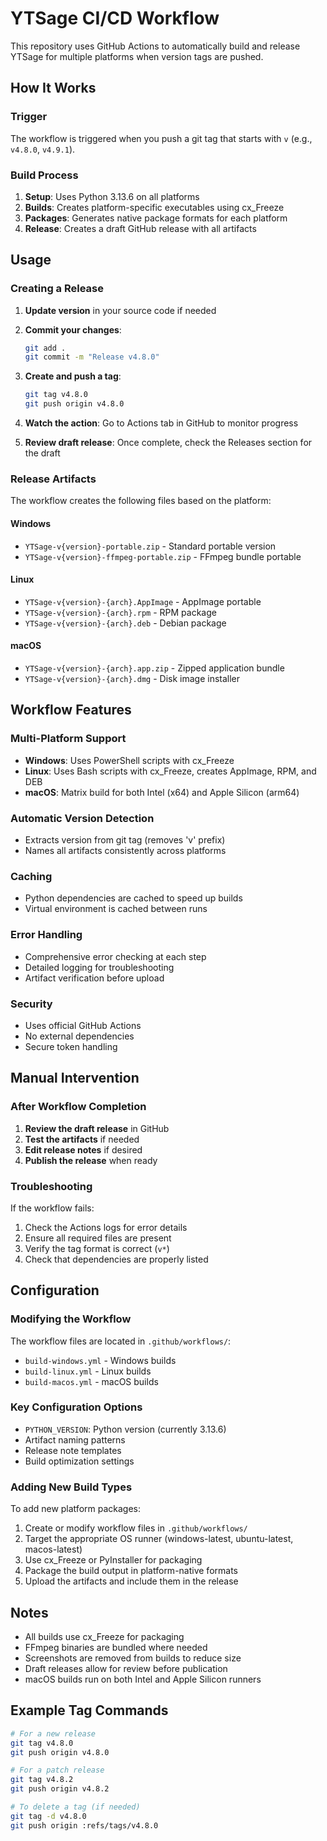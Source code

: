 # YTSage CI/CD Workflow

This repository uses GitHub Actions to automatically build and release YTSage for multiple platforms when version tags are pushed.

## How It Works

### Trigger
The workflow is triggered when you push a git tag that starts with `v` (e.g., `v4.8.0`, `v4.9.1`).

### Build Process
1. **Setup**: Uses Python 3.13.6 on all platforms
2. **Builds**: Creates platform-specific executables using cx_Freeze
3. **Packages**: Generates native package formats for each platform
4. **Release**: Creates a draft GitHub release with all artifacts

## Usage

### Creating a Release

1. **Update version** in your source code if needed
2. **Commit your changes**:
   ```bash
   git add .
   git commit -m "Release v4.8.0"
   ```

3. **Create and push a tag**:
   ```bash
   git tag v4.8.0
   git push origin v4.8.0
   ```

4. **Watch the action**: Go to Actions tab in GitHub to monitor progress

5. **Review draft release**: Once complete, check the Releases section for the draft

### Release Artifacts

The workflow creates the following files based on the platform:

#### Windows
- `YTSage-v{version}-portable.zip` - Standard portable version
- `YTSage-v{version}-ffmpeg-portable.zip` - FFmpeg bundle portable

#### Linux
- `YTSage-v{version}-{arch}.AppImage` - AppImage portable
- `YTSage-v{version}-{arch}.rpm` - RPM package
- `YTSage-v{version}-{arch}.deb` - Debian package

#### macOS
- `YTSage-v{version}-{arch}.app.zip` - Zipped application bundle
- `YTSage-v{version}-{arch}.dmg` - Disk image installer

## Workflow Features

### Multi-Platform Support
- **Windows**: Uses PowerShell scripts with cx_Freeze
- **Linux**: Uses Bash scripts with cx_Freeze, creates AppImage, RPM, and DEB
- **macOS**: Matrix build for both Intel (x64) and Apple Silicon (arm64)

### Automatic Version Detection
- Extracts version from git tag (removes 'v' prefix)
- Names all artifacts consistently across platforms

### Caching
- Python dependencies are cached to speed up builds
- Virtual environment is cached between runs

### Error Handling
- Comprehensive error checking at each step
- Detailed logging for troubleshooting
- Artifact verification before upload

### Security
- Uses official GitHub Actions
- No external dependencies
- Secure token handling

## Manual Intervention

### After Workflow Completion
1. **Review the draft release** in GitHub
2. **Test the artifacts** if needed
3. **Edit release notes** if desired
4. **Publish the release** when ready

### Troubleshooting
If the workflow fails:
1. Check the Actions logs for error details
2. Ensure all required files are present
3. Verify the tag format is correct (`v*`)
4. Check that dependencies are properly listed

## Configuration

### Modifying the Workflow
The workflow files are located in `.github/workflows/`:
- `build-windows.yml` - Windows builds
- `build-linux.yml` - Linux builds
- `build-macos.yml` - macOS builds

### Key Configuration Options
- `PYTHON_VERSION`: Python version (currently 3.13.6)
- Artifact naming patterns
- Release note templates
- Build optimization settings

### Adding New Build Types
To add new platform packages:
1. Create or modify workflow files in `.github/workflows/`
2. Target the appropriate OS runner (windows-latest, ubuntu-latest, macos-latest)
3. Use cx_Freeze or PyInstaller for packaging
4. Package the build output in platform-native formats
5. Upload the artifacts and include them in the release


## Notes

- All builds use cx_Freeze for packaging
- FFmpeg binaries are bundled where needed
- Screenshots are removed from builds to reduce size
- Draft releases allow for review before publication
- macOS builds run on both Intel and Apple Silicon runners

## Example Tag Commands

```bash
# For a new release
git tag v4.8.0
git push origin v4.8.0

# For a patch release
git tag v4.8.2
git push origin v4.8.2

# To delete a tag (if needed)
git tag -d v4.8.0
git push origin :refs/tags/v4.8.0
```
